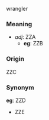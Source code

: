 wrangler
### Meaning
+ _adj_: ZZA
    + __eg__: ZZB

### Origin

ZZC

### Synonym

__eg__: ZZD

+ ZZE


